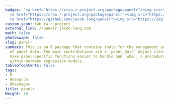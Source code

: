 ```yaml
---
badges: '<a href="https://cran.r-project.org/package=panelr"><img src="https://www.r-pkg.org/badges/version/panelr"></a>
  <a href="https://cran.r-project.org/package=panelr"><img src="https://cranlogs.r-pkg.org/badges/grand-total/panelr"></a>
  <a href="https://github.com/jacob-long/panelr"><img src="https://img.shields.io/github/stars/jacob-long/panelr.svg?logo=github&style=flat"></a>'
custom_icon: fab fa-r-project
external_link: //panelr.jacob-long.com
math: false
photoswipe: false
slug: panelr
summary: This is an R package that contains tools for the management and analysis
  of panel data. The main contributions are a `panel_data` object class designed to
  make panel-specific functions easier to handle and `wbm`, a procedure for fitting
  within-between regression models.
tableofcontents: false
tags:
- R
- Research
- RPackages
title: panelr
Weight: 70
---
```


